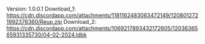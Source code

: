 Version: 1.0.0.1
Download_1: https://cdn.discordapp.com/attachments/1181162483063472149/1208012721992376360/Reup.zip
Download_2: https://cdn.discordapp.com/attachments/1069217893432172605/1203636565931335730/04-02-2024.ldbk
